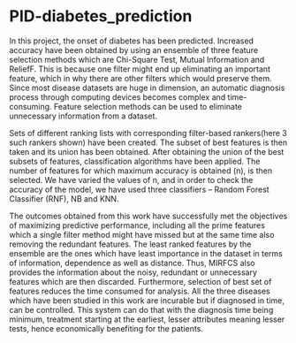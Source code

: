 # PID-diabetes_prediction
In this project, the onset of diabetes has been predicted. 
Increased accuracy have been obtained by using an ensemble of three feature selection methods which are Chi-Square Test, Mutual Information and ReliefF. 
This is because one filter might end up eliminating an important feature, which in why there are other filters which would preserve them.
Since most disease datasets are huge in dimension, an automatic diagnosis process through computing devices becomes complex and time-consuming. 
Feature selection methods can be used to eliminate unnecessary information from a dataset.

Sets of different ranking lists with corresponding filter-based rankers(here 3 such rankers shown) have been created.
The subset of best features is then taken and its union has been obtained. 
After obtaining the union of the best subsets of features, classification algorithms have been applied.
The number of features for which maximum accuracy is obtained (n), is then selected. 
We have varied the values of n, and in order to check the accuracy of the model, we have used three classifiers – Random Forest Classifier (RNF), NB and KNN.

The outcomes obtained from this work have successfully met the objectives of maximizing predictive performance, 
including all the prime features which a single filter method might have missed but at the same time also removing the redundant features. 
The least ranked features by the ensemble are the ones which have least importance in the dataset in terms of information, dependence as well as distance. 
Thus, MIRFCS also provides the information about the noisy, redundant or unnecessary features which are then discarded. 
Furthermore, selection of best set of features reduces the time consumed for analysis. 
All the three diseases which have been studied in this work are incurable but if diagnosed in time, can be controlled. 
This system can do that with the diagnosis time being minimum, treatment starting at the earliest, lesser attributes meaning lesser tests, hence economically benefiting for the patients.
